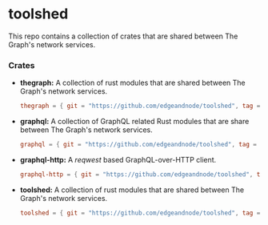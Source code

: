 # toolshed

This repo contains a collection of crates that are shared between The Graph's network
services.

### Crates

* **thegraph:** A collection of rust modules that are shared between The Graph's network services.

    ```toml
    thegraph = { git = "https://github.com/edgeandnode/toolshed", tag = "thegraph-v0.6.0" }
    ```

* **graphql:** A collection of GraphQL related Rust modules that are share between The Graph's network services.

    ```toml
    graphql = { git = "https://github.com/edgeandnode/toolshed", tag = "graphql-v0.3.0" }
    ```

* **graphql-http:** A _reqwest_ based GraphQL-over-HTTP client.

    ```toml
    graphql-http = { git = "https://github.com/edgeandnode/toolshed", tag = "graphql-http-v0.2.1" }
    ```

* **toolshed:** A collection of rust modules that are shared between The Graph's network services.

    ```toml
    toolshed = { git = "https://github.com/edgeandnode/toolshed", tag = "toolshed-v0.6.0" }
    ```
